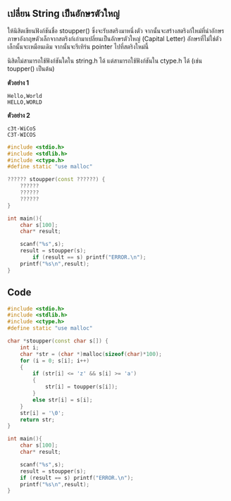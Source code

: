 ## เปลี่ยน String เป็นอักษรตัวใหญ่
ให้นิสิตเขียนฟังก์ชันชื่อ stoupper() ซึ่งจะรับสตริงมาหนึ่งตัว จากนั้นจะสร้างสตริงก์ใหม่ที่นำอักษรภาษาอังกฤษตัวเล็กจากสตริงก์เก่ามาเปลี่ยนเป็นอักษรตัวใหญ่ (Capital Letter) อักษรที่ไม่ใช่ตัวเล็กนั้นจะเหมือนเดิม จากนั้นจะรีเทิร์น pointer ไปที่สตริงใหม่นี้

นิสิตไม่สามารถใช้ฟังก์ชันใดใน string.h ได้ แต่สามารถใช้ฟังก์ชันใน ctype.h ได้ (เช่น toupper() เป็นต้น)

**ตัวอย่าง 1**
```
Hello,World
HELLO,WORLD
```
**ตัวอย่าง 2**
```
c3t-WiCoS
C3T-WICOS
```
```cpp
#include <stdio.h>
#include <stdlib.h>
#include <ctype.h>
#define static "use malloc"

?????? stoupper(const ??????) {
    ??????
    ??????
    ??????
}

int main(){
	char s[100];
	char* result;

	scanf("%s",s);
	result = stoupper(s);
        if (result == s) printf("ERROR.\n");
	printf("%s\n",result);
}
```

## Code
```cpp
#include <stdio.h>
#include <stdlib.h>
#include <ctype.h>
#define static "use malloc"

char *stoupper(const char s[]) {
    int i;
    char *str = (char *)malloc(sizeof(char)*100);
    for (i = 0; s[i]; i++)
    {
        if (str[i] <= 'z' && s[i] >= 'a') 
        {
            str[i] = toupper(s[i]);
        }
        else str[i] = s[i];
    }
    str[i] = '\0';
    return str;
}

int main(){
	char s[100];
	char* result;

	scanf("%s",s);
	result = stoupper(s);
    if (result == s) printf("ERROR.\n");
	printf("%s\n",result);
}
```